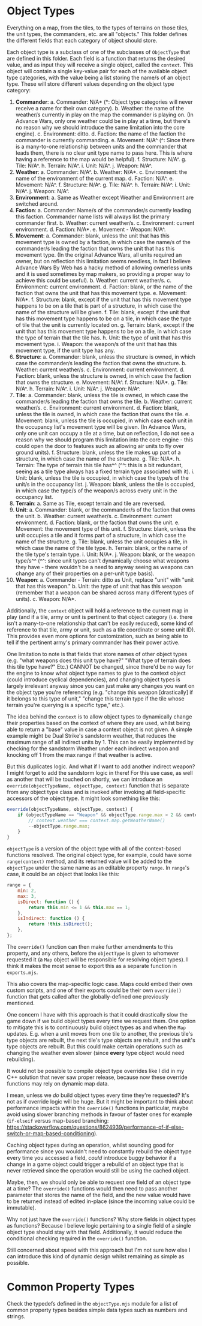 # Object Types

Everything on a map, from the tiles, to the types of terrains on those tiles, the unit types, the commanders, etc. are all "objects." This folder defines the different fields that each category of object should store.

Each object type is a subclass of one of the subclasses of `ObjectType` that are defined in this folder. Each field is a function that returns the desired value, and as input they will receive a single object, called the `context`. This object will contain a single key-value pair for each of the available object type categories, with the value being a list storing the name/s of an object type. These will store different values depending on the object type category:

1. **Commander**:
   a. Commander: N/A\* (\*: Object type categories will never receive a name for their own category).
   b. Weather: the name of the weather/s currently in play on the map the commander is playing on. (In Advance Wars, only one weather could be in play at a time, but there's no reason why we should introduce the same limitation into the core engine).
   c. Environment: ditto.
   d. Faction: the name of the faction the commander is currently commanding.
   e. Movement: N/A^ (^: Since there is a many-to-one relationship between units and the commander that leads them, there is no clear unit type name to pass here. This is where having a reference to the map would be helpful).
   f. Structure: N/A^.
   g. Tile: N/A^.
   h. Terrain: N/A^.
   i. Unit: N/A^.
   j. Weapon: N/A^.
2. **Weather**:
   a. Commander: N/A^.
   b. Weather: N/A\*.
   c. Environment: the name of the environment of the current map.
   d. Faction: N/A^.
   e. Movement: N/A^.
   f. Structure: N/A^.
   g. Tile: N/A^.
   h. Terrain: N/A^.
   i. Unit: N/A^.
   j. Weapon: N/A^.
3. **Environment**:
   a. Same as Weather except Weather and Environment are switched around.
4. **Faction**:
   a. Commander: Name/s of the commander/s currently leading this faction. Commander name lists will always list the primary commander first.
   b. Weather: current weather/s.
   c. Environment: current environment.
   d. Faction: N/A\*.
   e. Movement - Weapon: N/A^.
5. **Movement**:
   a. Commander: blank, unless the unit that has this movement type is owned by a faction, in which case the name/s of the commander/s leading the faction that owns the unit that has this movement type. (In the original Advance Wars, all units required an owner, but on reflection this limitation seems needless, in fact I believe Advance Wars By Web has a hacky method of allowing ownerless units and it is used sometimes by map makers, so providing a proper way to achieve this could be useful).
   b. Weather: current weather/s.
   c. Environment: current environment.
   d. Faction: blank, or the name of the faction that owns the unit that has this movement type.
   e. Movement: N/A\*.
   f. Structure: blank, except if the unit that has this movement type happens to be on a tile that is part of a structure, in which case the name of the structure will be given.
   f. Tile: blank, except if the unit that has this movement type happens to be on a tile, in which case the type of tile that the unit is currently located on.
   g. Terrain: blank, except if the unit that has this movement type happens to be on a tile, in which case the type of terrain that the tile has.
   h. Unit: the type of unit that has this movement type.
   i. Weapon: the weapon/s of the unit that has this movement type, if the unit type has any.
6. **Structure**:
   a. Commander: blank, unless the structure is owned, in which case the commander/s leading the faction that owns the structure.
   b. Weather: current weather/s.
   c. Environment: current environment.
   d. Faction: blank, unless the structure is owned, in which case the faction that owns the structure.
   e. Movement: N/A^.
   f. Structure: N/A\*.
   g. Tile: N/A^.
   h. Terrain: N/A^.
   i. Unit: N/A^.
   j. Weapon: N/A^.
7. **Tile**:
   a. Commander: blank, unless the tile is owned, in which case the commander/s leading the faction that owns the tile.
   b. Weather: current weather/s.
   c. Environment: current environment.
   d. Faction: blank, unless the tile is owned, in which case the faction that owns the tile.
   e. Movement: blank, unless the tile is occupied, in which case each unit in the occupancy list's movement type will be given. (In Advance Wars, only one unit can occupy a tile at a time, but on reflection, I do not see a reason why we should program this limitation into the core engine - this could open the door to features such as allowing air units to fly over ground units).
   f. Structure: blank, unless the tile makes up part of a structure, in which case the name of the structure.
   g. Tile: N/A\*.
   h. Terrain: The type of terrain this tile has^^ (^^: this is a bit redundant, seeing as a tile type always has a fixed terrain type associated with it).
   i. Unit: blank, unless the tile is occupied, in which case the type/s of the unit/s in the occupancy list.
   j. Weapon: blank, unless the tile is occupied, in which case the type/s of the weapon/s across every unit in the occupancy list.
8. **Terrain**:
   a. Same as Tile, except terrain and tile are reversed.
9. **Unit**:
   a. Commander: blank, or the commander/s of the faction that owns the unit.
   b. Weather: current weather/s.
   c. Environment: current environment.
   d. Faction: blank, or the faction that owns the unit.
   e. Movement: the movement type of this unit.
   f. Structure: blank, unless the unit occupies a tile and it forms part of a structure, in which case the name of the structure.
   g. Tile: blank, unless the unit occupies a tile, in which case the name of the tile type.
   h. Terrain: blank, or the name of the tile type's terrain type.
   i. Unit: N/A\*.
   j. Weapon: blank, or the weapon type/s^^ (^^: since unit types can't dynamically choose what weapons they have - there wouldn't be a need to anyway seeing as weapons can change any of their properties on a per-unit type basis).
10. **Weapon**:
    a. Commander - Terrain: ditto as Unit, replace "unit" with "unit that has this weapon."
    b. Unit: the type of unit that has this weapon (remember that a weapon can be shared across many different types of units).
    c. Weapon: N/A\*.

Additionally, the `context` object will hold a reference to the current map in play (and if a tile, army or unit is pertinent to that object category (i.e. there isn't a many-to-one relationship that can't be easily reduced), some kind of reference to that tile, army or unit, such as a tile coordinate or some unit ID). This provides even more options for customization, such as being able to tell if the pertinent army's primary commander has their power active.

One limitation to note is that fields that store names of other object types (e.g. "what weapons does this unit type have?" "What type of terrain does this tile type have?" Etc.) CANNOT be changed, since there'd be no way for the engine to know what object type names to give to the context object (could introduce cyclical dependencies), and changing object types is largely irrelevant anyway since you can just make any changes you want on the object type you're referencing (e.g. "change this weapon [drastically] if it belongs to this type of unit," "change this terrain type if the tile whose terrain you're querying is a specific type," etc.).

The idea behind the `context` is to allow object types to dynamically change their properties based on the context of where they are used, whilst being able to return a "base" value in case a context object is not given. A simple example might be Dual Strike's sandstorm weather, that reduces the maximum range of all indirect units by 1. This can be easily implemented by checking for the sandstorm Weather under each indirect weapon and knocking off 1 from the max range if that weather is active.

But this duplicates logic. And what if I want to add another indirect weapon? I might forget to add the sandstorm logic in there! For this use case, as well as another that will be touched on shortly, we can introduce an `override(objectTypeName, objectType, context)` function that is separate from any object type class and is invoked after invoking all field-specific accessors of the object type. It might look something like this:

```js
override(objectTypeName, objectType, context) {
    if (objectTypeName == "Weapon" && objectType.range.max > 2 && context.weather == "Sandstorm") {
        // context.weather === context.map.getWeatherName()
        --objectType.range.max;
    }
}
```

`objectType` is a version of the object type with all of the context-based functions resolved. The original object type, for example, could have some `range(context)` method, and its returned value will be added to the `objectType` under the same name as an editable property `range`. In `range`'s case, it could be an object that looks like this:

```js
range = {
    min: 2,
    max: 3,
    isDirect: function () {
        return this.min <= 1 && this.max == 1;
    },
    isIndirect: function () {
        return !this.isDirect();
    },
};
```

The `override()` function can then make further amendments to this property, and any others, before the `objectType` is given to whomever requested it (a `Map` object will be responsible for resolving object types). I think it makes the most sense to export this as a separate function in `exports.mjs`.

This also covers the map-specific logic case. Maps could embed their own custom scripts, and one of their exports could be their own `override()` function that gets called after the globally-defined one previously mentioned.

One concern I have with this approach is that it could drastically slow the game down if we build object types every time we request them. One option to mitigate this is to continuously build object types as and when the `Map` updates. E.g. when a unit moves from one tile to another, the previous tile's type objects are rebuilt, the next tile's type objects are rebuilt, and the unit's type objects are rebuilt. But this could make certain operations such as changing the weather even slower (since **every** type object would need rebuilding).

It would not be possible to compile object type overrides like I did in my C++ solution that never saw proper release, because now these override functions may rely on dynamic map data.

I mean, unless we _do_ build object types every time they're requested? It's not as if override logic will be huge. But it might be important to think about performance impacts within the `override()` functions in particular, maybe avoid using slower branching methods in favour of faster ones for example (`if-elseif` versus map-based branching: https://stackoverflow.com/questions/8624939/performance-of-if-else-switch-or-map-based-conditioning).

Caching object types during an operation, whilst sounding good for performance since you wouldn't need to constantly rebuild the object type every time you accessed a field, _could_ introduce buggy behavior if a change in a game object could trigger a rebuild of an object type that is never retrieved since the operation would still be using the cached object.

Maybe, then, we should only be able to request one field of an object type at a time? The `override()` functions would then need to pass another parameter that stores the name of the field, and the new value would have to be returned instead of edited in-place (since the incoming value could be immutable).

Why not just have the `override()` functions? Why store fields in object types as functions? Because I believe logic pertaining to a single field of a single object type should stay with that field. Additionally, it would reduce the conditional checking required in the `override()` function.

Still concerned about speed with this approach but I'm not sure how else I can introduce this kind of dynamic design whilst remaining as simple as possible.

# Common Property Types

Check the typedefs defined in the `objectType.mjs` module for a list of common property types besides simple data types such as numbers and strings.
